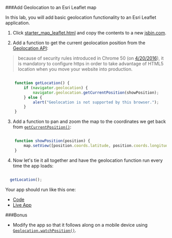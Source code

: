 ###Add Geolocation to an Esri Leaflet map

In this lab, you will add basic geolocation functionality to an Esri Leaflet application.

1. Click [starter_map_leaflet.html](src/starter_map_leaflet.html) and copy the contents to a new [jsbin.com](http://jsbin.com).

2. Add a function to get the current geolocation position from the [Geolocation API](https://developer.mozilla.org/en-US/docs/Web/API/Geolocation):

  > because of security rules introduced in Chrome 50 (on [4/20/2016](https://developers.google.com/web/updates/2016/04/geolocation-on-secure-contexts-only)), it is mandatory to configure https in order to take advantage of HTML5 location when you move your website into production.

  ```javascript

      function getLocation() {
          if (navigator.geolocation) {
              navigator.geolocation.getCurrentPosition(showPosition);
          } else {
              alert("Geolocation is not supported by this browser.");
          }
      }

  ```

3. Add a function to pan and zoom the map to the coordinates we get back from [`getCurrentPosition()`](https://developer.mozilla.org/en-US/docs/Web/API/Geolocation/getCurrentPosition):

  ```javascript

      function showPosition(position) {
          map.setView([position.coords.latitude, position.coords.longitude], 14);
      }

  ```

4. Now let's tie it all together and have the geolocation function run every time the app loads:

  ```javascript

    getLocation();

  ```

Your app should run like this one:
* [Code](src/add_geolocation_leaflet.html)
* [Live App](https://esri.github.io/geodev-hackerlabs/develop/leaflet/src/add_geolocation_leaflet.html)

###Bonus
* Modify the app so that it follows along on a mobile device using [`Geolocation.watchPosition()`](https://developer.mozilla.org/en-US/docs/Web/API/Geolocation/watchPosition).
